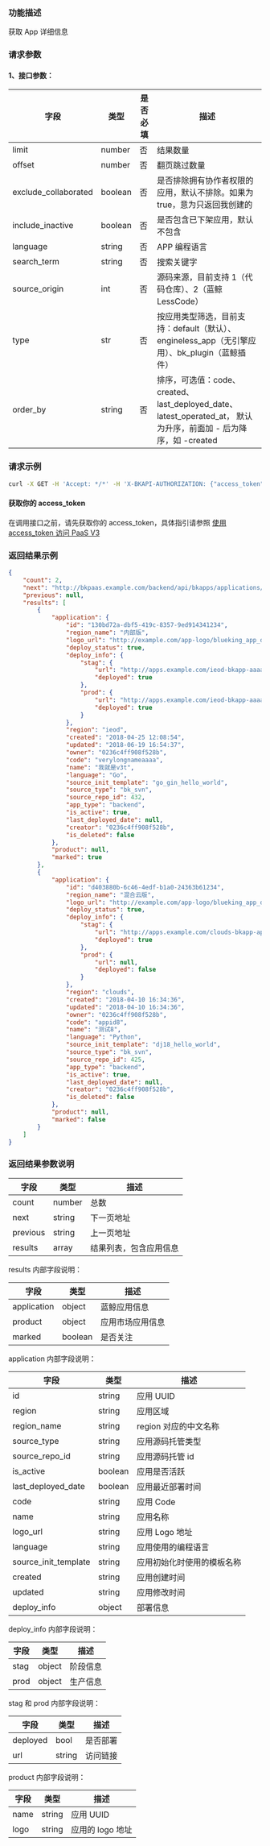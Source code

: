 ### 功能描述
获取 App 详细信息


### 请求参数

#### 1、接口参数：

| 字段 |   类型 |  是否必填 | 描述 |
| ------ | ------ | ------ | ------ |
| limit | number | 否 | 结果数量 |
| offset | number | 否 | 翻页跳过数量 |
| exclude_collaborated | boolean | 否 | 是否排除拥有协作者权限的应用，默认不排除。如果为 true，意为只返回我创建的 |
| include_inactive | boolean | 否 | 是否包含已下架应用，默认不包含 |
| language | string | 否 | APP 编程语言 |
| search_term | string | 否 | 搜索关键字 |
| source_origin | int | 否 | 源码来源，目前支持 1（代码仓库）、2（蓝鲸 LessCode） |
| type | str | 否 | 按应用类型筛选，目前支持：default（默认）、engineless_app（无引擎应用）、bk_plugin（蓝鲸插件） |
| order_by | string | 否 | 排序，可选值：code、created、last_deployed_date、latest_operated_at， 默认为升序，前面加 - 后为降序，如 -created |

### 请求示例
```bash
curl -X GET -H 'Accept: */*' -H 'X-BKAPI-AUTHORIZATION: {"access_token": "your access_token"}' http://bkapi.example.com/api/bkpaas3/bkapps/applications/lists/detailed
```

#### 获取你的 access_token
在调用接口之前，请先获取你的 access_token，具体指引请参照 [使用 access_token 访问 PaaS V3](https://bk.tencent.com/docs/markdown/PaaS/DevelopTools/BaseGuide/topics/paas/access_token)

### 返回结果示例
```json
{
    "count": 2,
    "next": "http://bkpaas.example.com/backend/api/bkapps/applications/lists/detailed?limit=12&amp;offset=12",
    "previous": null,
    "results": [
        {
            "application": {
                "id": "130bd72a-dbf5-419c-8357-9ed914341234",
                "region_name": "内部版",
                "logo_url": "http://example.com/app-logo/blueking_app_default.png",
                "deploy_status": true,
                "deploy_info": {
                    "stag": {
                        "url": "http://apps.example.com/ieod-bkapp-aaaa-stag/",
                        "deployed": true
                    },
                    "prod": {
                        "url": "http://apps.example.com/ieod-bkapp-aaaa-prod/",
                        "deployed": true
                    }
                },
                "region": "ieod",
                "created": "2018-04-25 12:08:54",
                "updated": "2018-06-19 16:54:37",
                "owner": "0236c4ff908f528b",
                "code": "verylongnameaaaa",
                "name": "我就是v3t",
                "language": "Go",
                "source_init_template": "go_gin_hello_world",
                "source_type": "bk_svn",
                "source_repo_id": 432,
                "app_type": "backend",
                "is_active": true,
                "last_deployed_date": null,
                "creator": "0236c4ff908f528b",
                "is_deleted": false
            },
            "product": null,
            "marked": true
        },
        {
            "application": {
                "id": "d403880b-6c46-4edf-b1a0-24363b61234",
                "region_name": "混合云版",
                "logo_url": "http://example.com/app-logo/blueking_app_default.png",
                "deploy_status": true,
                "deploy_info": {
                    "stag": {
                        "url": "http://apps.example.com/clouds-bkapp-appid-stag/",
                        "deployed": true
                    },
                    "prod": {
                        "url": null,
                        "deployed": false
                    }
                },
                "region": "clouds",
                "created": "2018-04-10 16:34:36",
                "updated": "2018-04-10 16:34:36",
                "owner": "0236c4ff908f528b",
                "code": "appid8",
                "name": "测试8",
                "language": "Python",
                "source_init_template": "dj18_hello_world",
                "source_type": "bk_svn",
                "source_repo_id": 425,
                "app_type": "backend",
                "is_active": true,
                "last_deployed_date": null,
                "creator": "0236c4ff908f528b",
                "is_deleted": false
            },
            "product": null,
            "marked": false
        }
	]
}

```

### 返回结果参数说明

| 字段 |   类型 | 描述 |
| ------ | ------ | ------ |
| count | number | 总数 |
| next | string | 下一页地址 |
| previous | string | 上一页地址 |
| results | array | 结果列表，包含应用信息 |

results 内部字段说明：

| 字段 |   类型 | 描述 |
| ------ | ------ | ------ |
| application | object | 蓝鲸应用信息 |
| product | object | 应用市场应用信息 |
| marked | boolean | 是否关注 |

application 内部字段说明：

| 字段 |   类型 | 描述 |
| ------ | ------ | ------ |
| id | string | 应用 UUID |
| region | string | 应用区域 |
| region_name | string | region 对应的中文名称 |
| source_type | string | 应用源码托管类型 |
| source_repo_id | string | 应用源码托管 id |
| is_active | boolean | 应用是否活跃 |
| last_deployed_date | boolean | 应用最近部署时间 |
| code | string | 应用 Code |
| name | string | 应用名称 |
| logo_url | string | 应用 Logo 地址 |
| language | string | 应用使用的编程语言 |
| source_init_template | string | 应用初始化时使用的模板名称 |
| created | string | 应用创建时间 |
| updated | string | 应用修改时间 |
| deploy_info | object | 部署信息 |

deploy_info 内部字段说明：

| 字段 |   类型 | 描述 |
| ------ | ------ | ------ |
| stag | object | 阶段信息 |
| prod | object | 生产信息 |

stag 和 prod 内部字段说明：

| 字段 |   类型 | 描述 |
| ------ | ------ | ------ |
| deployed | bool | 是否部署 |
| url | string | 访问链接 |

product 内部字段说明：

| 字段 |   类型 | 描述 |
| ------ | ------ | ------ |
| name | string | 应用 UUID |
| logo | string | 应用的 logo 地址 |